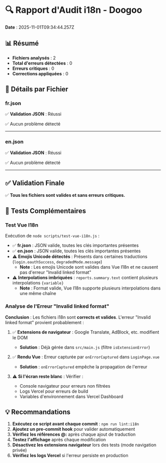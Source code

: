 # 🔍 Rapport d'Audit i18n - Doogoo

**Date** : 2025-11-01T09:34:44.257Z

## 📊 Résumé

- **Fichiers analysés** : 2
- **Total d'erreurs détectées** : 0
- **Erreurs critiques** : 0
- **Corrections appliquées** : 0

## 📁 Détails par Fichier

### fr.json

✅ **Validation JSON** : Réussi

✅ Aucun problème détecté

---

### en.json

✅ **Validation JSON** : Réussi

✅ Aucun problème détecté

---

## ✅ Validation Finale

✅ **Tous les fichiers sont valides et sans erreurs critiques.**

## 🧪 Tests Complémentaires

### Test Vue I18n
Exécution de `node scripts/test-vue-i18n.js` :

- ✅ **fr.json** : JSON valide, toutes les clés importantes présentes
- ✅ **en.json** : JSON valide, toutes les clés importantes présentes
- ⚠️  **Emojis Unicode détectés** : Présents dans certaines traductions (`login.oauthSuccess`, `degradedMode.message`)
  - **Note** : Les emojis Unicode sont valides dans Vue I18n et ne causent pas d'erreur "Invalid linked format"
- ⚠️  **Interpolations imbriquées** : `reports.summary.text` contient plusieurs interpolations `{variable}`
  - **Note** : Format valide, Vue I18n supporte plusieurs interpolations dans une même chaîne

### Analyse de l'Erreur "Invalid linked format"

**Conclusion** : Les fichiers i18n sont **corrects et valides**. L'erreur "Invalid linked format" provient probablement :

1. ✅ **Extensions de navigateur** : Google Translate, AdBlock, etc. modifient le DOM
   - **Solution** : Déjà gérée dans `src/main.js` (filtre `isExtensionError`)
   
2. ✅ **Rendu Vue** : Erreur capturée par `onErrorCaptured` dans `LoginPage.vue`
   - **Solution** : `onErrorCaptured` empêche la propagation de l'erreur

3. ⚠️  **Si l'écran reste blanc** : Vérifier :
   - Console navigateur pour erreurs non filtrées
   - Logs Vercel pour erreurs de build
   - Variables d'environnement dans Vercel Dashboard

## 💡 Recommandations

1. **Exécutez ce script avant chaque commit** : `npm run lint:i18n`
2. **Ajoutez un pre-commit hook** pour valider automatiquement
3. **Vérifiez les références @:** après chaque ajout de traduction
4. **Testez l'affichage** après chaque modification
5. **Désactivez les extensions navigateur** lors des tests (mode navigation privée)
6. **Vérifiez les logs Vercel** si l'erreur persiste en production

